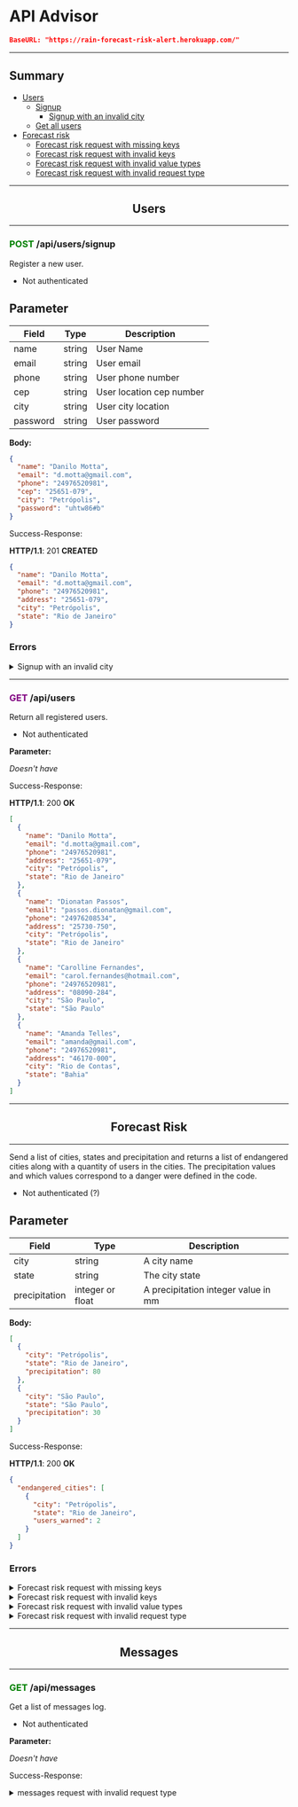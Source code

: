 # API Advisor

```json
BaseURL: "https://rain-forecast-risk-alert.herokuapp.com/"
```

---

## Summary

- [Users](#users)
  - [Signup](#users-signup)
    - [Signup with an invalid city](#users-signup-invalid-city)
  - [Get all users](#users-get)
- [Forecast risk](#forecast-risk)
  - [Forecast risk request with missing keys](#forecast-risk-missing-keys)
  - [Forecast risk request with invalid keys](#forecast-risk-invalid-keys)
  - [Forecast risk request with invalid value types](#forecast-risk-invalid-value-types)
  - [Forecast risk request with invalid request type](#forecast-risk-invalid-request-type)

---

## <center>**Users** <a name="users"></a></center>

---

### <span style="color: green">**POST**</span> /api/users/signup <a name="users-signup"></a>

Register a new user.

- Not authenticated

## Parameter

| **Field** | **Type** | **Description**          |
| --------- | -------- | ------------------------ |
| name      | string   | User Name                |
| email     | string   | User email               |
| phone     | string   | User phone number        |
| cep       | string   | User location cep number |
| city      | string   | User city location       |
| password  | string   | User password            |

**Body:**

```json
{
  "name": "Danilo Motta",
  "email": "d.motta@gmail.com",
  "phone": "24976520981",
  "cep": "25651-079",
  "city": "Petrópolis",
  "password": "uhtw86#b"
}
```

Success-Response:

**HTTP/1.1**: 201 **CREATED**

```json
{
  "name": "Danilo Motta",
  "email": "d.motta@gmail.com",
  "phone": "24976520981",
  "address": "25651-079",
  "city": "Petrópolis",
  "state": "Rio de Janeiro"
}
```

### Errors

<details>
<summary>Signup with an invalid city</summary> <a name="users-signup-invalid-city"></a>
Error <span style="color: yellow">4xx</span>

| Name       | Description                                       |
| ---------- | ------------------------------------------------- |
| BadRequest | Error Return When Invalid City Parameter Is Sent. |

```json
{
  "error": "city out of range",
  "expected": ["Rio de Janeiro", "São Paulo", "Petrópolis"],
  "received": "Schroeder"
}
```

</details>

---

### <span style="color: purple">**GET**</span> /api/users <a name="users-get"></a>

Return all registered users.

- Not authenticated

**Parameter:**

_Doesn't have_

Success-Response:

**HTTP/1.1**: 200 **OK**

```json
[
  {
    "name": "Danilo Motta",
    "email": "d.motta@gmail.com",
    "phone": "24976520981",
    "address": "25651-079",
    "city": "Petrópolis",
    "state": "Rio de Janeiro"
  },
  {
    "name": "Dionatan Passos",
    "email": "passos.dionatan@gmail.com",
    "phone": "24976208534",
    "address": "25730-750",
    "city": "Petrópolis",
    "state": "Rio de Janeiro"
  },
  {
    "name": "Carolline Fernandes",
    "email": "carol.fernandes@hotmail.com",
    "phone": "24976520981",
    "address": "08090-284",
    "city": "São Paulo",
    "state": "São Paulo"
  },
  {
    "name": "Amanda Telles",
    "email": "amanda@gmail.com",
    "phone": "24976520981",
    "address": "46170-000",
    "city": "Rio de Contas",
    "state": "Bahia"
  }
]
```

---

## <center>**Forecast Risk** <a name="forecast-risk"></a></center>

---

Send a list of cities, states and precipitation and returns a list of endangered cities along with a quantity of users in the cities. The precipitation values and which values correspond to a danger were defined in the code.

- Not authenticated (?)

## Parameter

| **Field**     | **Type**         | **Description**                     |
| ------------- | ---------------- | ----------------------------------- |
| city          | string           | A city name                         |
| state         | string           | The city state                      |
| precipitation | integer or float | A precipitation integer value in mm |

**Body:**

```json
[
  {
    "city": "Petrópolis",
    "state": "Rio de Janeiro",
    "precipitation": 80
  },
  {
    "city": "São Paulo",
    "state": "São Paulo",
    "precipitation": 30
  }
]
```

Success-Response:

**HTTP/1.1**: 200 **OK**

```json
{
  "endangered_cities": [
    {
      "city": "Petrópolis",
      "state": "Rio de Janeiro",
      "users_warned": 2
    }
  ]
}
```

### Errors

<details>
<summary>Forecast risk request with missing keys</summary> <a name="forecast-risk-missing-keys"></a>

**Body:**

```json
[
  {
    "state": "Rio de Janeiro",
    "precipitation": 80
  },
  {
    "city": "São Paulo",
    "state": "São Paulo"
  }
]
```

Error-Response:

**HTTP/1.1**: 400 **BAD REQUEST**

```json
{
  "error": "missing keys",
  "expected_keys": ["city", "state", "precipitation"],
  "missing_keys": [
    {
      "request": {
        "state": "Rio de Janeiro",
        "precipitation": 80
      },
      "missing_keys": ["city"]
    },
    {
      "request": {
        "city": "São Paulo",
        "state": "São Paulo"
      },
      "missing_keys": ["precipitation"]
    }
  ]
}
```

</details>

<details>
<summary>Forecast risk request with invalid keys</summary> <a name="forecast-risk-invalid-keys"></a>

**Body:**

```json
[
  {
    "city": "Petrópolis",
    "state": "Rio de Janeiro",
    "precipitation": 80,
    "flood_risk": "high"
  },
  {
    "city": "São Paulo",
    "state": "São Paulo",
    "precipitation": 30
  }
]
```

Error-Response:

**HTTP/1.1**: 400 **BAD REQUEST**

```json
{
  "error": "invalid keys",
  "expected_keys": ["city", "state", "precipitation"],
  "invalid_keys": [
    {
      "request": {
        "city": "Petrópolis",
        "state": "Rio de Janeiro",
        "precipitation": 80,
        "flood_risk": "high"
      },
      "invalid_keys": ["flood_risk"]
    }
  ]
}
```

</details>

<details>
<summary>Forecast risk request with invalid value types</summary> <a name="forecast-risk-invalid-value-types"></a>

**Body:**

```json
[
  {
    "city": "Petrópolis",
    "state": "Rio de Janeiro",
    "precipitation": "high"
  },
  {
    "city": "São Paulo",
    "state": 23,
    "precipitation": { "mm": 80 }
  }
]
```

Error-Response:

**HTTP/1.1**: 400 **BAD REQUEST**

```json
{
  "error": "invalid type",
  "expected_type": {
    "city": "str",
    "state": "str",
    "precipitation": "int or float"
  },
  "received_type": [
    {
      "request": {
        "city": "Petrópolis",
        "state": "Rio de Janeiro",
        "precipitation": "high"
      },
      "invalid_types": {
        "precipitation": "str"
      }
    },
    {
      "request": {
        "city": "São Paulo",
        "state": 23,
        "precipitation": {
          "mm": 80
        }
      },
      "invalid_types": {
        "state": "int",
        "precipitation": "dict"
      }
    }
  ]
}
```

</details>

<details>
<summary>Forecast risk request with invalid request type</summary> <a name="forecast-risk-invalid-request-type"></a>

**Body:**

```json
{
  "city": "Petrópolis",
  "state": "Rio de Janeiro",
  "precipitation": 80
}
```

Error-Response:

**HTTP/1.1**: 400 **BAD REQUEST**

```json
{
  "error": "invalid type",
  "expected_type": "type",
  "received_type": "dict"
}
```

</details>

---

## <center>**Messages** <a name="users"></a></center>

---

### <span style="color: green">**GET**</span> /api/messages <a name="messages-get"></a>

Get a list of messages log.

- Not authenticated

**Parameter:**

_Doesn't have_

Success-Response:

<details>
<summary>messages request with invalid request type</summary> <a name="messages-valid-request-type"></a>
**HTTP/1.1**: 200 **OK**

```json
[
  {
    "message id": 1,
    "date": "Sat, 30 Apr 2022 00:00:00 GMT",
    "related users": [
      {
        "name": "Danilo Motta",
        "phone": "24976520981",
        "email": "d.motta@gmail.com"
      },
      {
        "name": "Danilo Motta",
        "phone": "24956520981",
        "email": "d.motta@gmail.coom"
      }
    ]
  },
  {
    "message id": 2,
    "date": "Fri, 29 Apr 2022 00:00:00 GMT",
    "related users": [
      {
        "name": "Danilo Motta",
        "phone": "24976520981",
        "email": "d.motta@gmail.com"
      },
      {
        "name": "Danilo Motta",
        "phone": "24956520981",
        "email": "d.motta@gmail.coom"
      },
      {
        "name": "Danilo Motta",
        "phone": "24956520999",
        "email": "d.motta@gmail.caom"
      }
    ]
  },
  {
    "message id": 3,
    "date": "Thu, 28 Apr 2022 00:00:00 GMT",
    "related users": [
      {
        "name": "Danilo Motta",
        "phone": "24976520981",
        "email": "d.motta@gmail.com"
      },
      {
        "name": "Danilo Motta",
        "phone": "24956520981",
        "email": "d.motta@gmail.coom"
      },
      {
        "name": "Danilo Motta",
        "phone": "24956520999",
        "email": "d.motta@gmail.caom"
      }
    ]
  }
]
```

</details>
